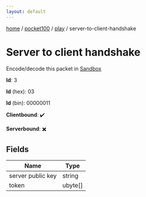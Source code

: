 ```yaml
---
layout: default
---
```


[home](/)  /  [pocket100](/protocol/pocket100)  /  [play](/protocol/pocket100/play)  /  server-to-client-handshake

# Server to client handshake

Encode/decode this packet in [Sandbox](../../../sandbox/pocket100#play.server_to_client_handshake)

**Id**: 3

**Id** (hex): 03

**Id** (bin): 00000011

**Clientbound**: ✔️

**Serverbound**: ✖️

## Fields

Name | Type
---|---
server public key | string
token | ubyte[]
